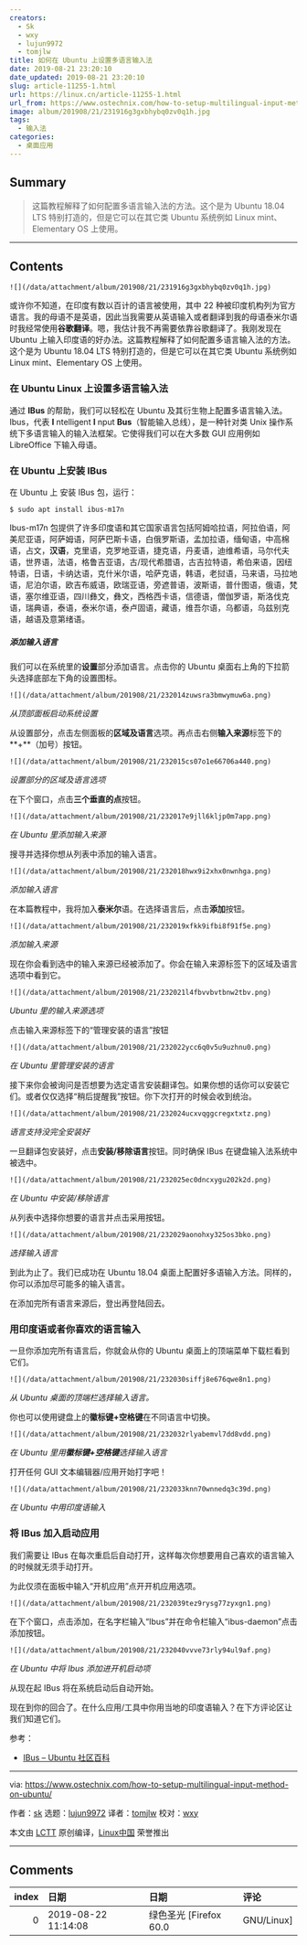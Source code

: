 ```yaml
---
creators:
  - Sk
  - wxy
  - lujun9972
  - tomjlw
title: 如何在 Ubuntu 上设置多语言输入法
date: 2019-08-21 23:20:10
date_updated: 2019-08-21 23:20:10
slug: article-11255-1.html
url: https://linux.cn/article-11255-1.html
url_from: https://www.ostechnix.com/how-to-setup-multilingual-input-method-on-ubuntu/
image: album/201908/21/231916g3gxbhybq0zv0q1h.jpg
tags:
  - 输入法
categories:
  - 桌面应用
---
```


## Summary

> 这篇教程解释了如何配置多语言输入法的方法。这个是为 Ubuntu 18.04 LTS 特别打造的，但是它可以在其它类 Ubuntu 系统例如 Linux mint、Elementary OS 上使用。

***

<!-- more -->

## Contents

`![](/data/attachment/album/201908/21/231916g3gxbhybq0zv0q1h.jpg)`

或许你不知道，在印度有数以百计的语言被使用，其中 22 种被印度机构列为官方语言。我的母语不是英语，因此当我需要从英语输入或者翻译到我的母语泰米尔语时我经常使用**谷歌翻译**。嗯，我估计我不再需要依靠谷歌翻译了。我刚发现在 Ubuntu 上输入印度语的好办法。这篇教程解释了如何配置多语言输入法的方法。这个是为 Ubuntu 18.04 LTS 特别打造的，但是它可以在其它类 Ubuntu 系统例如 Linux mint、Elementary OS 上使用。

### 在 Ubuntu Linux 上设置多语言输入法

通过 **IBus** 的帮助，我们可以轻松在 Ubuntu 及其衍生物上配置多语言输入法。Ibus，代表 **I** ntelligent **I** nput **Bus**（智能输入总线），是一种针对类 Unix 操作系统下多语言输入的输入法框架。它使得我们可以在大多数 GUI 应用例如 LibreOffice 下输入母语。

### 在 Ubuntu 上安装 IBus

在 Ubuntu 上 安装 IBus 包，运行：

```shell
$ sudo apt install ibus-m17n
```

Ibus-m17n 包提供了许多印度语和其它国家语言包括阿姆哈拉语，阿拉伯语，阿美尼亚语，阿萨姆语，阿萨巴斯卡语，白俄罗斯语，孟加拉语，缅甸语，中高棉语，占文，**汉语**，克里语，克罗地亚语，捷克语，丹麦语，迪维希语，马尔代夫语，世界语，法语，格鲁吉亚语，古/现代希腊语，古吉拉特语，希伯来语，因纽特语，日语，卡纳达语，克什米尔语，哈萨克语，韩语，老挝语，马来语，马拉地语，尼泊尔语，欧吉布威语，欧瑞亚语，旁遮普语，波斯语，普什图语，俄语，梵语，塞尔维亚语，四川彝文，彝文，西格西卡语，信德语，僧伽罗语，斯洛伐克语，瑞典语，泰语，泰米尔语，泰卢固语，藏语，维吾尔语，乌都语，乌兹别克语，越语及意第绪语。

##### 添加输入语言

我们可以在系统里的**设置**部分添加语言。点击你的 Ubuntu 桌面右上角的下拉箭头选择底部左下角的设置图标。

`![](/data/attachment/album/201908/21/232014zuwsra3bmwymuw6a.png)`

*从顶部面板启动系统设置*

从设置部分，点击左侧面板的**区域及语言**选项。再点击右侧**输入来源**标签下的**+**（加号）按钮。

`![](/data/attachment/album/201908/21/232015cs07o1e66706a440.png)`

*设置部分的区域及语言选项*

在下个窗口，点击**三个垂直的点**按钮。

`![](/data/attachment/album/201908/21/232017e9jll6kljp0m7app.png)`

*在 Ubuntu 里添加输入来源*

搜寻并选择你想从列表中添加的输入语言。

`![](/data/attachment/album/201908/21/232018hwx9i2xhx0nwnhga.png)`

*添加输入语言*

在本篇教程中，我将加入**泰米尔**语。在选择语言后，点击**添加**按钮。

`![](/data/attachment/album/201908/21/232019xfkk9ifbi8f91f5e.png)`

*添加输入来源*

现在你会看到选中的输入来源已经被添加了。你会在输入来源标签下的区域及语言选项中看到它。

`![](/data/attachment/album/201908/21/232021l4fbvvbvtbnw2tbv.png)`

*Ubuntu 里的输入来源选项*

点击输入来源标签下的“管理安装的语言”按钮

`![](/data/attachment/album/201908/21/232022ycc6q0v5u9uzhnu0.png)`

*在 Ubuntu 里管理安装的语言*

接下来你会被询问是否想要为选定语言安装翻译包。如果你想的话你可以安装它们。或者仅仅选择“稍后提醒我”按钮。你下次打开的时候会收到统治。

`![](/data/attachment/album/201908/21/232024ucxvqggcregxtxtz.png)`

*语言支持没完全安装好*

一旦翻译包安装好，点击**安装/移除语言**按钮。同时确保 IBus 在键盘输入法系统中被选中。

`![](/data/attachment/album/201908/21/232025ec0dncxygu202k2d.png)`

*在 Ubuntu 中安装/移除语言*

从列表中选择你想要的语言并点击采用按钮。

`![](/data/attachment/album/201908/21/232029aonohxy325os3bko.png)`

*选择输入语言*

到此为止了。我们已成功在 Ubuntu 18.04 桌面上配置好多语输入方法。同样的，你可以添加尽可能多的输入语言。

在添加完所有语言来源后，登出再登陆回去。

### 用印度语或者你喜欢的语言输入

一旦你添加完所有语言后，你就会从你的 Ubuntu 桌面上的顶端菜单下载栏看到它们。

`![](/data/attachment/album/201908/21/232030siffj8e676qwe8n1.png)`

*从 Ubuntu 桌面的顶端栏选择输入语言。*

你也可以使用键盘上的**徽标键+空格键**在不同语言中切换。

`![](/data/attachment/album/201908/21/232032rlyabemvl7dd8vdd.png)`

*在 Ubuntu 里用**徽标键+空格键**选择输入语言*

打开任何 GUI 文本编辑器/应用开始打字吧！

`![](/data/attachment/album/201908/21/232033knn70wnnedq3c39d.png)`

*在 Ubuntu 中用印度语输入*

### 将 IBus 加入启动应用

我们需要让 IBus 在每次重启后自动打开，这样每次你想要用自己喜欢的语言输入的时候就无须手动打开。

为此仅须在面板中输入“开机应用”点开开机应用选项。

`![](/data/attachment/album/201908/21/232039tez9rysg77zyxgn1.png)`

在下个窗口，点击添加，在名字栏输入“Ibus”并在命令栏输入“ibus-daemon”点击添加按钮。

`![](/data/attachment/album/201908/21/232040vvve73rly94ul9af.png)`

*在 Ubuntu 中将 Ibus 添加进开机启动项*

从现在起 IBus 将在系统启动后自动开始。

现在到你的回合了。在什么应用/工具中你用当地的印度语输入？在下方评论区让我们知道它们。

参考：

* [IBus – Ubuntu 社区百科](https://help.ubuntu.com/community/ibus)

---

via: <https://www.ostechnix.com/how-to-setup-multilingual-input-method-on-ubuntu/>

作者：[sk](https://www.ostechnix.com/author/sk/) 选题：[lujun9972](https://github.com/lujun9972) 译者：[tomjlw](https://github.com/tomjlw) 校对：[wxy](https://github.com/wxy)

本文由 [LCTT](https://github.com/LCTT/TranslateProject) 原创编译，[Linux中国](https://linux.cn/) 荣誉推出

***

## Comments

|   index | 日期                | 日期                              | 评论               |
|--------:|:--------------------|:----------------------------------|:-------------------|
|       0 | 2019-08-22 11:14:08 | 绿色圣光 [Firefox 60.0|GNU/Linux] | 坚守fcitx不动摇！? |
